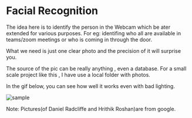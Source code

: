 # Facial Recognition

The idea here is to identify the person in the Webcam which be ater extended for various purposes. For eg: identifing who all are available in teams/zoom meetings or who is coming in through the door.

What we need is just one clear photo and the precision of it will surprise you.

The source of the pic can be really anything , even a database. For a small scale project like this , I have use a local folder with photos.

In the gif below, you can see how well it works even with bad lighting.



![sample](https://user-images.githubusercontent.com/53142586/112881719-50e75c80-90cc-11eb-9de0-9d250b869c91.gif)





Note: Pictures(of Daniel Radcliffe and Hrithik Roshan)are from google.
